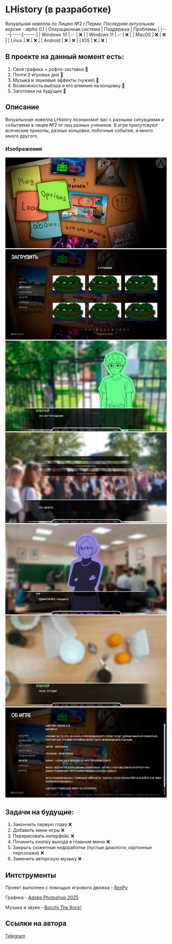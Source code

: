 # LHistory (в разработке)
Визуальная новелла по Лицею №2 г.Перми.
*Последняя актуальная версия - alpha 0.1*
| Операционная система | Поддержка | Проблемы |
|----|:----:|:-----:|
| Windows 10 | ✅ | ❌ |
| Windows 11 | ✅ | ❌ |
| MacOS | ❌ | ❌ |
| Linux | ❌ | ❌ |
| Android | ❌ | ❌ |
| IOS | ❌ | ❌ |

## В проекте на данный момент есть:
1) Своя графика + рофло-заставка 🌟
2) Почти 2 игровых дня 🌟
3) Музыка и звуковые эффекты (чужие) 🌟
4) Возможность выбора и его влияние на концовку 🌟
5) Заготовки на будущее 🌟

## Описание
Визуальнная новелла LHistory познакомит вас с разными ситуациями и событиями в лицее №2 от лиц разных учеников. В игре присутсвуют всячиские приколы, разные концовки, побочные события, и много много другого. 

### Изображения
![1](https://github.com/sheynor/LHistory/blob/images/screenshots/image_2025-04-06_14-53-52.png)
![2](https://github.com/sheynor/LHistory/blob/images/screenshots/image_2025-04-06_14-57-43.png)
![3](https://github.com/sheynor/LHistory/blob/images/screenshots/image_2025-04-06_14-58-38.png)
![4](https://github.com/sheynor/LHistory/blob/images/screenshots/image_2025-04-06_14-59-18.png)
![5](https://github.com/sheynor/LHistory/blob/images/screenshots/image_2025-04-06_15-00-42.png)
![6](https://github.com/sheynor/LHistory/blob/images/screenshots/image_2025-04-06_15-01-10.png)
![7](https://github.com/sheynor/LHistory/blob/images/screenshots/image_2025-04-06_15-01-32.png)

## Задачи на будущие:
1) Закончить первую главу ❌
2) Добавить мини-игры ❌
3) Перерисовать интерфейс ❌
4) Починить кнопку выхода в главном меню ❌
5) Закрыть сюжетные недоработки (пустые диаологи, картонные персонажи) ❌
6) Заменить авторскую музыку ❌

## Интструменты
Проект выполнен с помощью игрового движка - [RenPy](https://www.renpy.org)  

Графика - [Adobe Photoshop 2025](https://www.adobe.com/ru/products/photoshop.html)  

Музыка и звуки - [Bocchi The Rock!](https://youtu.be/KkZZNA-RzNQ?si=l4XzHyTnAA1EQaPc)

## Ссылки на автора
[Telegram](https://t.me/sheynor43)




